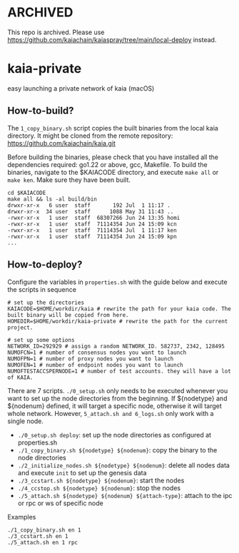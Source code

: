 # ARCHIVED
This repo is archived. Please use https://github.com/kaiachain/kaiaspray/tree/main/local-deploy instead.

# kaia-private
easy launching a private network of kaia (macOS)

## How-to-build?
The `1_copy_binary.sh` script copies the built binaries from the local kaia directory. It might be cloned from the remote repository: https://github.com/kaiachain/kaia.git

Before building the binaries, please check that you have installed all the dependencies required: go1.22 or above, gcc, Makefile. 
To build the binaries, navigate to the $KAIACODE directory, and execute `make all` or `make ken`. Make sure they have been built.
```shell
cd $KAIACODE
make all && ls -al build/bin
drwxr-xr-x   6 user  staff       192 Jul  1 11:17 .
drwxr-xr-x  34 user  staff      1088 May 31 11:43 ..
-rwxr-xr-x   1 user  staff  68307266 Jun 24 13:35 homi
-rwxr-xr-x   1 user  staff  71114354 Jun 24 15:09 kcn
-rwxr-xr-x   1 user  staff  71114354 Jul  1 11:17 ken
-rwxr-xr-x   1 user  staff  71114354 Jun 24 15:09 kpn
...
```

## How-to-deploy?
Configure the variables in `properties.sh` with the guide below and execute the scripts in sequence
```shell
# set up the directories
KAIACODE=$HOME/workdir/kaia # rewrite the path for your kaia code. The built binary will be copied from here.
HOMEDIR=$HOME/workdir/kaia-private # rewrite the path for the current project.
```
```shell
# set up some options
NETWORK_ID=292929 # assign a random NETWORK_ID. 582737, 2342, 128495
NUMOFCN=1 # number of consensus nodes you want to launch
NUMOFPN=1 # number of proxy nodes you want to launch
NUMOFEN=1 # number of endpoint nodes you want to launch
NUMOFTESTACCSPERNODE=1 # number of test accounts. they will have a lot of KAIA.
```

There are 7 scripts. `./0_setup.sh` only needs to be executed whenever you want to set up the node directories from the beginning. If ${nodetype} and ${nodenum} defined, it will target a specific node, otherwise it will target whole network.
However, `5_attach.sh and 6_logs.sh` only work with a single node.
* `./0_setup.sh deploy`: set up the node directories as configured at properties.sh
* `./1_copy_binary.sh ${nodetype} ${nodenum}`: copy the binary to the node directories
* `./2_initialize_nodes.sh ${nodetype} ${nodenum}`: delete all nodes data and execute `init` to set up the genesis data
* `./3_ccstart.sh ${nodetype} ${nodenum}`: start the nodes
* `./4_ccstop.sh ${nodetype} ${nodenum}`: stop the nodes
* `./5_attach.sh ${nodetype} ${nodenum} ${attach-type}`: attach to the ipc or rpc or ws of specific node

Examples
```shell
./1_copy_binary.sh en 1
./3_ccstart.sh en 1
./5_attach.sh en 1 rpc
```


